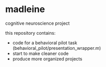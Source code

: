 # madleine

cognitive neuroscience project

this repository contains:
* code for a behavioral pilot task (behavioral\_pilot/presentation\_wrapper.m)	
* start to make cleaner code
* produce more organized projects
